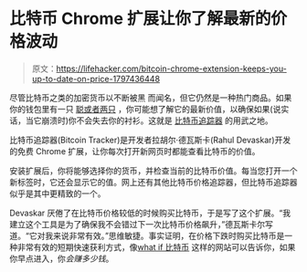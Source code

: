 # 比特币 Chrome 扩展让你了解最新的价格波动

> 原文：<https://lifehacker.com/bitcoin-chrome-extension-keeps-you-up-to-date-on-price-1797436448>

尽管比特币之类的加密货币以不断被黑 而闻名，但它仍然是一种热门商品。如果你的钱包里有一只 [聪或者两只](https://en.bitcoin.it/wiki/Satoshi_(unit)) ，你可能想了解它的最新价值，以确保如果(说实话，当它崩溃时)你不会失去你的衬衫。这就是 [比特币追踪器](https://www.producthunt.com/posts/what-if-bitcoin) 的用武之地。



比特币追踪器(Bitcoin Tracker)是开发者拉胡尔·德瓦斯卡(Rahul Devaskar)开发的免费 Chrome 扩展，让你每次打开新网页时都能查看比特币的价值。

安装扩展后，你将能够选择你的货币，并检查当前的比特币价值。每当您打开一个新标签时，它还会显示它的值。网上还有其他比特币价格追踪器，但比特币追踪器似乎是其中更精致的一个。

Devaskar 厌倦了在比特币价格较低的时候购买比特币，于是写了这个扩展。“我建立这个工具是为了确保我不会错过下一次比特币价格飙升，”德瓦斯卡尔写道。“它对我来说非常有效。”思维敏捷。事实证明，在价格下跌时购买比特币是一种非常有效的短期快速获利方式，像[what if 比特币](http://whatifbitcoin.com/?ref=producthunt) 这样的网站可以告诉你，如果你早点进入，你*会赚多少钱*。